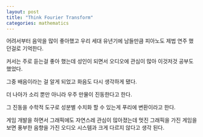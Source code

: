 ```yaml
---
layout: post
title: "Think Fourier Transform"
categories: mathematics
---
```


<!-- begin_excerpt -->

어려서부터 음악을 많이 좋아했고 우리 세대 유년기에 남들만큼 피아노도 제법 연주 했던걸로 기억한다.

<!-- end_excerpt -->

커서는 주로 듣는걸 좋아 했는데 성인이 되면서 오디오에 관심이 많아 이것저것 공부도 했었다.

그중 배음이라는 걸 알게 되었고 화음도 다시 생각하게 됐다.

더 나아가 소리 뿐만 아니라 우주 만물이 진동한다고 한다.

그 진동을 수학적 도구로 성분별 수치화 할 수 있는게 푸리에 변환이라고 한다.

게임 개발을 하면서 그래픽에도 자연스레 관심이 많아졌는데 멋진 그래픽을 가진 게임을 보면 풍부한 음향을 가진 오디오 시스템과 크게 다르지 않다고 생각 된다.







